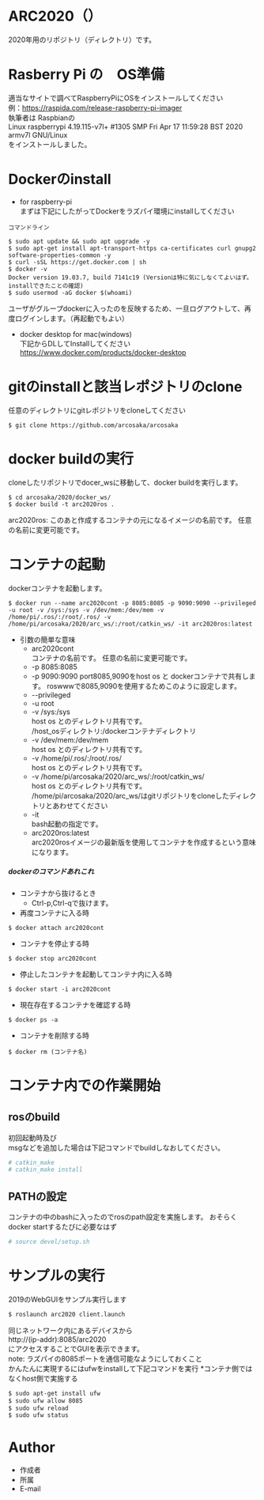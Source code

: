 # ARC2020（）

2020年用のリポジトリ（ディレクトリ）です。

# Rasberry Pi の　OS準備
適当なサイトで調べてRaspberryPiにOSをインストールしてください  
例：https://raspida.com/release-raspberry-pi-imager  
執筆者は Raspbianの  
Linux raspberrypi 4.19.115-v7l+ #1305 SMP Fri Apr 17 11:59:28 BST 2020 armv7l GNU/Linux  
をインストールしました。  

# Dockerのinstall
- for raspberry-pi  
まずは下記にしたがってDockerをラズパイ環境にinstallしてください
```
コマンドライン

$ sudo apt update && sudo apt upgrade -y
$ sudo apt-get install apt-transport-https ca-certificates curl gnupg2 software-properties-common -y
$ curl -sSL https://get.docker.com | sh
$ docker -v
Docker version 19.03.7, build 7141c19 (Versionは特に気にしなくてよいはず。installできたことの確認)
$ sudo usermod -aG docker $(whoami)

```
ユーザがグループdockerに入ったのを反映するため、一旦ログアウトして、再度ログインします。（再起動でもよい）

- docker desktop for mac(windows)  
下記からDLしてInstallしてください  
https://www.docker.com/products/docker-desktop

# gitのinstallと該当レポジトリのclone

任意のディレクトリにgitレポジトリをcloneしてください
```
$ git clone https://github.com/arcosaka/arcosaka

```

# docker buildの実行
cloneしたリポジトリでdocer_wsに移動して、docker buildを実行します。
```
$ cd arcosaka/2020/docker_ws/
$ docker build -t arc2020ros .

```
arc2020ros: このあと作成するコンテナの元になるイメージの名前です。
            任意の名前に変更可能です。

# コンテナの起動
dockerコンテナを起動します。

```
$ docker run --name arc2020cont -p 8085:8085 -p 9090:9090 --privileged -u root -v /sys:/sys -v /dev/mem:/dev/mem -v /home/pi/.ros/:/root/.ros/ -v /home/pi/arcosaka/2020/arc_ws/:/root/catkin_ws/ -it arc2020ros:latest
```
- 引数の簡単な意味
  - arc2020cont   
              コンテナの名前です。
              任意の名前に変更可能です。
  - -p 8085:8085  
  - -p 9090:9090
               port8085,9090をhost os と dockerコンテナで共有します。
               roswwwで8085,9090を使用するためこのように設定します。
  - --privileged 
  - -u root
  - -v /sys:/sys  
                  host os とのディレクトリ共有です。  
                  /host_osディレクトリ:/dockerコンテナディレクトリ
  - -v /dev/mem:/dev/mem  
                  host os とのディレクトリ共有です。
  - -v /home/pi/.ros/:/root/.ros/  
                  host os とのディレクトリ共有です。
  - -v /home/pi/arcosaka/2020/arc_ws/:/root/catkin_ws/  
                  host os とのディレクトリ共有です。  
                  /home/pi/arcosaka/2020/arc_ws/はgitリポジトリをcloneしたディレクトリとあわせてください
  - -it  
                  bash起動の指定です。
  - arc2020ros:latest  
                  arc2020rosイメージの最新版を使用してコンテナを作成するという意味になります。

##### dockerのコマンドあれこれ
- コンテナから抜けるとき
  - Ctrl-p,Ctrl-qで抜けます。
- 再度コンテナに入る時
```
$ docker attach arc2020cont
```
- コンテナを停止する時
```
$ docker stop arc2020cont
```
- 停止したコンテナを起動してコンテナ内に入る時
```
$ docker start -i arc2020cont
```
- 現在存在するコンテナを確認する時
```
$ docker ps -a
```
- コンテナを削除する時
```
$ docker rm (コンテナ名)
```

# コンテナ内での作業開始
## rosのbuild
初回起動時及び  
msgなどを追加した場合は下記コマンドでbuildしなおしてください。
```bash
# catkin_make
# catkin_make install
```

## PATHの設定 
コンテナの中のbashに入ったのでrosのpath設定を実施します。
おそらくdocker startするたびに必要なはず
```bash
# source devel/setup.sh
```



# サンプルの実行
2019のWebGUIをサンプル実行します

```bash
$ roslaunch arc2020 client.launch
```
同じネットワーク内にあるデバイスから  
http://(ip-addr):8085/arc2020  
にアクセスすることでGUIを表示できます。  
note: ラズパイの8085ポートを通信可能なようにしておくこと  
      かんたんに実現するにはufwをinstallして下記コマンドを実行
      *コンテナ側ではなくhost側で実施する
```bash
$ sudo apt-get install ufw
$ sudo ufw allow 8085
$ sudo ufw reload
$ sudo ufw status
```

# Author

* 作成者
* 所属
* E-mail
